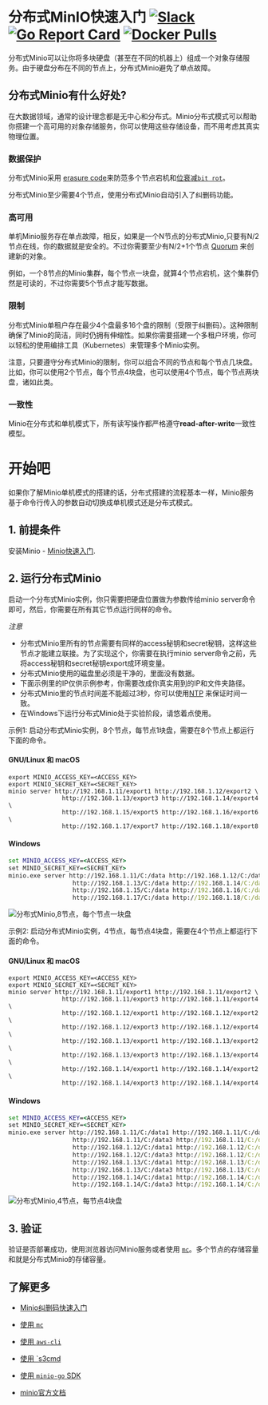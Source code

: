 # 分布式MinIO快速入门 [![Slack](https://slack.min.io/slack?type=svg)](https://slack.min.io) [![Go Report Card](https://goreportcard.com/badge/minio/minio)](https://goreportcard.com/report/minio/minio) [![Docker Pulls](https://img.shields.io/docker/pulls/minio/minio.svg?maxAge=604800)](https://hub.docker.com/r/minio/minio/)

分布式Minio可以让你将多块硬盘（甚至在不同的机器上）组成一个对象存储服务。由于硬盘分布在不同的节点上，分布式Minio避免了单点故障。   

## 分布式Minio有什么好处?

在大数据领域，通常的设计理念都是无中心和分布式。Minio分布式模式可以帮助你搭建一个高可用的对象存储服务，你可以使用这些存储设备，而不用考虑其真实物理位置。 

### 数据保护


分布式Minio采用 [erasure code](https://docs.min.io/cn/minio-erasure-code-quickstart-guide)来防范多个节点宕机和[位衰减`bit rot`](https://github.com/RTradeLtd/s3x/blob/master/docs/zh_CN/erasure/README.md#what-is-bit-rot-protection)。  

分布式Minio至少需要4个节点，使用分布式Minio自动引入了纠删码功能。

### 高可用

单机Minio服务存在单点故障，相反，如果是一个N节点的分布式Minio,只要有N/2节点在线，你的数据就是安全的。不过你需要至少有N/2+1个节点   [Quorum](https://github.com/minio/dsync#lock-process) 来创建新的对象。

例如，一个8节点的Minio集群，每个节点一块盘，就算4个节点宕机，这个集群仍然是可读的，不过你需要5个节点才能写数据。

### 限制

分布式Minio单租户存在最少4个盘最多16个盘的限制（受限于纠删码）。这种限制确保了Minio的简洁，同时仍拥有伸缩性。如果你需要搭建一个多租户环境，你可以轻松的使用编排工具（Kubernetes）来管理多个Minio实例。

注意，只要遵守分布式Minio的限制，你可以组合不同的节点和每个节点几块盘。比如，你可以使用2个节点，每个节点4块盘，也可以使用4个节点，每个节点两块盘，诸如此类。

### 一致性

Minio在分布式和单机模式下，所有读写操作都严格遵守**read-after-write**一致性模型。

# 开始吧

如果你了解Minio单机模式的搭建的话，分布式搭建的流程基本一样，Minio服务基于命令行传入的参数自动切换成单机模式还是分布式模式。 

## 1. 前提条件

安装Minio - [Minio快速入门](https://docs.min.io/cn/minio-quickstart-guide).

## 2. 运行分布式Minio

启动一个分布式Minio实例，你只需要把硬盘位置做为参数传给minio server命令即可，然后，你需要在所有其它节点运行同样的命令。

*注意* 

- 分布式Minio里所有的节点需要有同样的access秘钥和secret秘钥，这样这些节点才能建立联接。为了实现这个，你需要在执行minio server命令之前，先将access秘钥和secret秘钥export成环境变量。 
- 分布式Minio使用的磁盘里必须是干净的，里面没有数据。
- 下面示例里的IP仅供示例参考，你需要改成你真实用到的IP和文件夹路径。 
- 分布式Minio里的节点时间差不能超过3秒，你可以使用[NTP](http://www.ntp.org/) 来保证时间一致。
- 在Windows下运行分布式Minio处于实验阶段，请悠着点使用。

示例1: 启动分布式Minio实例，8个节点，每节点1块盘，需要在8个节点上都运行下面的命令。 

#### GNU/Linux 和 macOS

```shell
export MINIO_ACCESS_KEY=<ACCESS_KEY>
export MINIO_SECRET_KEY=<SECRET_KEY>
minio server http://192.168.1.11/export1 http://192.168.1.12/export2 \
               http://192.168.1.13/export3 http://192.168.1.14/export4 \
               http://192.168.1.15/export5 http://192.168.1.16/export6 \
               http://192.168.1.17/export7 http://192.168.1.18/export8
```
#### Windows 

```cmd
set MINIO_ACCESS_KEY=<ACCESS_KEY>
set MINIO_SECRET_KEY=<SECRET_KEY>
minio.exe server http://192.168.1.11/C:/data http://192.168.1.12/C:/data ^
                  http://192.168.1.13/C:/data http://192.168.1.14/C:/data ^
                  http://192.168.1.15/C:/data http://192.168.1.16/C:/data ^
                  http://192.168.1.17/C:/data http://192.168.1.18/C:/data
```

![分布式Minio,8节点，每个节点一块盘](https://github.com/RTradeLtd/s3x/blob/master/docs/screenshots/Architecture-diagram_distributed_8.jpg?raw=true)

示例2: 启动分布式Minio实例，4节点，每节点4块盘，需要在4个节点上都运行下面的命令。

#### GNU/Linux 和 macOS

```shell
export MINIO_ACCESS_KEY=<ACCESS_KEY>
export MINIO_SECRET_KEY=<SECRET_KEY>
minio server http://192.168.1.11/export1 http://192.168.1.11/export2 \
               http://192.168.1.11/export3 http://192.168.1.11/export4 \
               http://192.168.1.12/export1 http://192.168.1.12/export2 \
               http://192.168.1.12/export3 http://192.168.1.12/export4 \
               http://192.168.1.13/export1 http://192.168.1.13/export2 \
               http://192.168.1.13/export3 http://192.168.1.13/export4 \
               http://192.168.1.14/export1 http://192.168.1.14/export2 \
               http://192.168.1.14/export3 http://192.168.1.14/export4
```

#### Windows

```cmd
set MINIO_ACCESS_KEY=<ACCESS_KEY>
set MINIO_SECRET_KEY=<SECRET_KEY>
minio.exe server http://192.168.1.11/C:/data1 http://192.168.1.11/C:/data2 ^
                  http://192.168.1.11/C:/data3 http://192.168.1.11/C:/data4 ^
                  http://192.168.1.12/C:/data1 http://192.168.1.12/C:/data2 ^
                  http://192.168.1.12/C:/data3 http://192.168.1.12/C:/data4 ^
                  http://192.168.1.13/C:/data1 http://192.168.1.13/C:/data2 ^
                  http://192.168.1.13/C:/data3 http://192.168.1.13/C:/data4 ^                  
                  http://192.168.1.14/C:/data1 http://192.168.1.14/C:/data2 ^
                  http://192.168.1.14/C:/data3 http://192.168.1.14/C:/data4
```

![分布式Minio,4节点，每节点4块盘](https://github.com/RTradeLtd/s3x/blob/master/docs/screenshots/Architecture-diagram_distributed_16.jpg?raw=true)

## 3. 验证

验证是否部署成功，使用浏览器访问Minio服务或者使用 [`mc`](https://docs.min.io/cn/minio-client-quickstart-guide)。多个节点的存储容量和就是分布式Minio的存储容量。

## 了解更多

- [Minio纠删码快速入门](https://docs.min.io/cn/minio-erasure-code-quickstart-guide)
- [使用 `mc`](https://docs.min.io/cn/minio-client-quickstart-guide)
- [使用 `aws-cli`](https://docs.min.io/cn/aws-cli-with-minio)
- [使用 `s3cmd](https://docs.min.io/cn/s3cmd-with-minio)
- [使用 `minio-go` SDK ](https://docs.min.io/cn/golang-client-quickstart-guide)

- [minio官方文档](https://docs.min.io)
